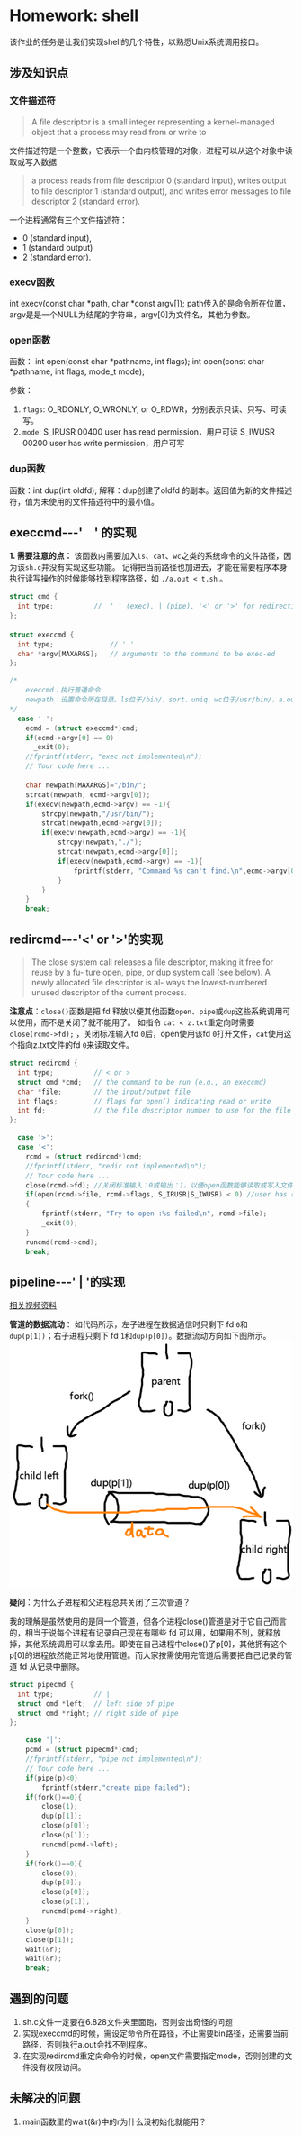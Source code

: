 # Homework: shell
该作业的任务是让我们实现shell的几个特性，以熟悉Unix系统调用接口。
## 涉及知识点
### 文件描述符
>A ﬁle descriptor is a small integer representing a kernel-managed object that a process may read from or write to

文件描述符是一个整数，它表示一个由内核管理的对象，进程可以从这个对象中读取或写入数据

>a process reads from ﬁle descriptor 0 (standard input), writes output to ﬁle descriptor 1 (standard output), and writes error messages to ﬁle descriptor 2 (standard error). 

一个进程通常有三个文件描述符：
* 0 (standard input),
* 1 (standard output)
* 2 (standard error).

### execv函数
int execv(const char *path, char *const argv[]);
path传入的是命令所在位置，argv是是一个NULL为结尾的字符串，argv[0]为文件名，其他为参数。

### open函数
函数：
int open(const char *pathname, int flags);
int open(const char *pathname, int flags, mode_t mode);

参数：
1. `flags`: O_RDONLY,  O_WRONLY,  or  O_RDWR，分别表示只读、只写、可读写。
2. `mode`:
S_IRUSR  00400 user has read permission，用户可读
S_IWUSR  00200 user has write permission，用户可写

### dup函数
函数：int dup(int oldfd);
解释：dup创建了oldfd 的副本。返回值为新的文件描述符，值为未使用的文件描述符中的最小值。


## execcmd---'　' 的实现
**1. 需要注意的点：**
该函数内需要加入`ls`、`cat`、`wc`之类的系统命令的文件路径，因为该`sh.c`并没有实现这些功能。
记得把当前路径也加进去，才能在需要程序本身执行读写操作的时候能够找到程序路径，如 `./a.out < t.sh` 。
```c
struct cmd {
  int type;          //  ' ' (exec), | (pipe), '<' or '>' for redirection
};

struct execcmd {
  int type;              // ' '
  char *argv[MAXARGS];   // arguments to the command to be exec-ed
};
```
```c
/*
    execcmd：执行普通命令
    newpath：设置命令所在目录。ls位于/bin/，sort、uniq、wc位于/usr/bin/，a.out位于./。
*/
  case ' ':
    ecmd = (struct execcmd*)cmd;
    if(ecmd->argv[0] == 0)
      _exit(0);
    //fprintf(stderr, "exec not implemented\n");
    // Your code here ...

    char newpath[MAXARGS]="/bin/";
    strcat(newpath, ecmd->argv[0]);
    if(execv(newpath,ecmd->argv) == -1){
        strcpy(newpath,"/usr/bin/");
        strcat(newpath,ecmd->argv[0]);
        if(execv(newpath,ecmd->argv) == -1){
            strcpy(newpath,"./");
            strcat(newpath,ecmd->argv[0]);
            if(execv(newpath,ecmd->argv) == -1){
                fprintf(stderr, "Command %s can't find.\n",ecmd->argv[0]);
            }
        }
    }
    break;
```

## redircmd---'<' or '>'的实现
>The close system call releases a ﬁle descriptor, making it free for reuse by a fu-
ture open, pipe, or dup system call (see below). A newly allocated ﬁle descriptor is al-
ways the lowest-numbered unused descriptor of the current process.

**注意点**：`close()`函数是把 fd 释放以便其他函数`open`、`pipe`或`dup`这些系统调用可以使用，而不是关闭了就不能用了。
如指令 `cat < z.txt`重定向时需要`close(rcmd->fd);` ，关闭标准输入fd `0`后，open使用该fd `0`打开文件，`cat`使用这个指向z.txt文件的fd `0`来读取文件。

```c
struct redircmd {
  int type;          // < or >
  struct cmd *cmd;   // the command to be run (e.g., an execcmd)
  char *file;        // the input/output file
  int flags;         // flags for open() indicating read or write
  int fd;            // the file descriptor number to use for the file
};
```
```c
  case '>':
  case '<':
    rcmd = (struct redircmd*)cmd;
    //fprintf(stderr, "redir not implemented\n");
    // Your code here ...
    close(rcmd->fd); //关闭标准输入：0或输出：1，以便open函数能够读取或写入文件。不关闭的话open读不到文件。
    if(open(rcmd->file, rcmd->flags, S_IRUSR|S_IWUSR) < 0) //user has read and write  permission,如果不设置权限，文件除了root没人能访问。
    {
        fprintf(stderr, "Try to open :%s failed\n", rcmd->file);
        _exit(0);
    }
    runcmd(rcmd->cmd);
    break;
```
## pipeline---' | '的实现

[相关视频资料](https://www.youtube.com/watch?v=yQLd2iJ9Oa0)

**管道的数据流动**：
如代码所示，左子进程在数据通信时只剩下 fd `0`和 `dup(p[1])`；右子进程只剩下 fd `1`和`dup(p[0])`。数据流动方向如下图所示。
![](../resource/pipe.png)

**疑问**：为什么子进程和父进程总共关闭了三次管道？

我的理解是虽然使用的是同一个管道，但各个进程close()管道是对于它自己而言的，相当于说每个进程有记录自己现在有哪些 fd 可以用，如果用不到，就释放掉，其他系统调用可以拿去用。即使在自己进程中close()了p[0]，其他拥有这个p[0]的进程依然能正常地使用管道。而大家按需使用完管道后需要把自己记录的管道 fd 从记录中删除。

```c
struct pipecmd {
  int type;          // |
  struct cmd *left;  // left side of pipe
  struct cmd *right; // right side of pipe
};

```
```c
    case '|':
    pcmd = (struct pipecmd*)cmd;
    //fprintf(stderr, "pipe not implemented\n");
    // Your code here ...
    if(pipe(p)<0)
        fprintf(stderr,"create pipe failed");
    if(fork()==0){
        close(1);
        dup(p[1]);
        close(p[0]);
        close(p[1]);
        runcmd(pcmd->left);
    }
    if(fork()==0){
        close(0);
        dup(p[0]);
        close(p[0]);
        close(p[1]);
        runcmd(pcmd->right);
    }
    close(p[0]);
    close(p[1]);
    wait(&r);
    wait(&r);
    break;
```

## 遇到的问题
1. sh.c文件一定要在6.828文件夹里面跑，否则会出奇怪的问题
2. 实现execcmd的时候，需设定命令所在路径，不止需要bin路径，还需要当前路径，否则执行a.out会找不到程序。
3. 在实现redircmd重定向命令的时候，open文件需要指定mode，否则创建的文件没有权限访问。
## 未解决的问题
1. main函数里的wait(&r)中的r为什么没初始化就能用？

